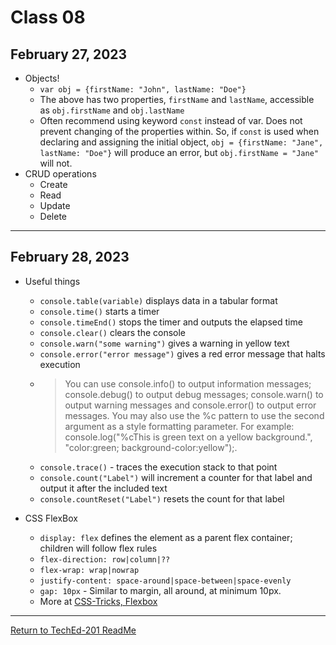 # Class 08

## February 27, 2023

- Objects!
  - `var obj = {firstName: "John", lastName: "Doe"}`
  - The above has two properties, `firstName` and `lastName`, accessible as `obj.firstName` and `obj.lastName`
  - Often recommend using keyword `const` instead of var. Does not prevent changing of the properties within. So, if `const` is used when declaring and assigning the initial object, `obj = {firstName: "Jane", lastName: "Doe"}` will produce an error, but `obj.firstName = "Jane"` will not.
- CRUD operations
  - Create
  - Read
  - Update
  - Delete

---

## February 28, 2023

- Useful things
  - `console.table(variable)` displays data in a tabular format
  - `console.time()` starts a timer
  - `console.timeEnd()` stops the timer and outputs the elapsed time
  - `console.clear()` clears the console
  - `console.warn("some warning")` gives a warning in yellow text
  - `console.error("error message")` gives a red error message that halts execution
  - > You can use console.info() to output information messages; console.debug() to output debug messages; console.warn() to output warning messages and console.error() to output error messages.
    > You may also use the %c pattern to use the second argument as a style formatting parameter. For example: console.log("%cThis is green text on a yellow background.", "color:green; background-color:yellow");.
  - `console.trace()` - traces the execution stack to that point
  - `console.count("Label")` will increment a counter for that label and output it after the included text
  - `console.countReset("Label")` resets the count for that label
- CSS FlexBox

  - `display: flex` defines the element as a parent flex container; children will follow flex rules
  - `flex-direction: row|column|??`
  - `flex-wrap: wrap|nowrap`
  - `justify-content: space-around|space-between|space-evenly`
  - `gap: 10px` - Similar to margin, all around, at minimum 10px.
  - More at [CSS-Tricks, Flexbox](https://css-tricks.com/snippets/css/a-guide-to-flexbox/)

---

[Return to TechEd-201 ReadMe](/README.md)
